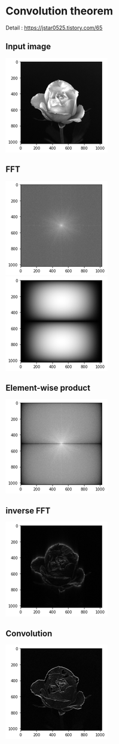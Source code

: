 # Convolution theorem

Detail : https://jstar0525.tistory.com/65


## Input image
<img src="./doc/img.png" ></img>

## FFT
<img src="./doc/fft.png" ></img>
<img src="./doc/sobel_fft.png" ></img>

## Element-wise product
<img src="./doc/mul_fft.png" ></img>

## inverse FFT
<img src="./doc/ifft.png" ></img>

## Convolution
<img src="./doc/conv.png" ></img>